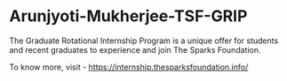 # Arunjyoti-Mukherjee-TSF-GRIP

The Graduate Rotational Internship Program is a unique offer for students and recent graduates to experience and join The Sparks Foundation.

To know more, visit - https://internship.thesparksfoundation.info/
